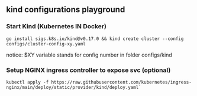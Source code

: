 ## kind configurations playground

### Start Kind (Kubernetes IN Docker)

```go install sigs.k8s.io/kind@v0.17.0 && kind create cluster --config configs/cluster-config-xy.yaml```

notice: $XY variable stands for config number in folder configs/kind


### Setup NGINX ingress controller to expose svc (optional)

```
kubectl apply -f https://raw.githubusercontent.com/kubernetes/ingress-nginx/main/deploy/static/provider/kind/deploy.yaml`
```